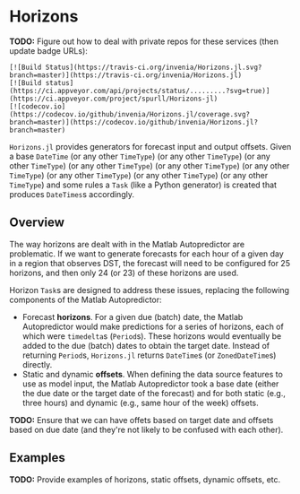 # Horizons

**TODO:** Figure out how to deal with private repos for these services (then update badge URLs):

```
[![Build Status](https://travis-ci.org/invenia/Horizons.jl.svg?branch=master)](https://travis-ci.org/invenia/Horizons.jl)
[![Build status](https://ci.appveyor.com/api/projects/status/.........?svg=true)](https://ci.appveyor.com/project/spurll/Horizons-jl)
[![codecov.io](https://codecov.io/github/invenia/Horizons.jl/coverage.svg?branch=master)](https://codecov.io/github/invenia/Horizons.jl?branch=master)
```

`Horizons.jl` provides generators for forecast input and output offsets. Given a base `DateTime` (or any other `TimeType`) (or any other `TimeType`) (or any other `TimeType`) (or any other `TimeType`) (or any other `TimeType`) (or any other `TimeType`) (or any other `TimeType`) (or any other `TimeType`) (or any other `TimeType`) and some rules a `Task` (like a Python generator) is created that produces `DateTimes`s accordingly.

## Overview

The way horizons are dealt with in the Matlab Autopredictor are problematic. If we want to generate forecasts for each hour of a given day in a region that observes DST, the forecast will need to be configured for 25 horizons, and then only 24 (or 23) of these horizons are used.

Horizon `Task`s are designed to address these issues, replacing the following components of the Matlab Autopredictor:

  * Forecast **horizons**. For a given due (batch) date, the Matlab Autopredictor would make predictions for a series of horizons, each of which were `timedelta`s (`Period`s). These horizons would eventually be added to the due (batch) dates to obtain the target date. Instead of returning `Period`s, `Horizons.jl` returns `DateTime`s (or `ZonedDateTime`s) directly.
  * Static and dynamic **offsets**. When defining the data source features to use as model input, the Matlab Autopredictor took a base date (either the due date or the target date of the forecast) and for both static (e.g., three hours) and dynamic (e.g., same hour of the week) offsets.

**TODO:** Ensure that we can have offets based on target date and offsets based on due date (and they're not likely to be confused with each other).

## Examples

**TODO:** Provide examples of horizons, static offsets, dynamic offsets, etc.

